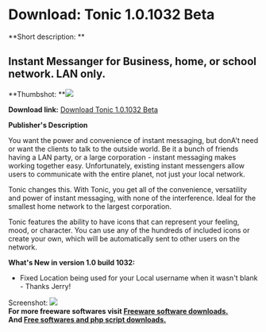 # Download: Tonic 1.0.1032 Beta

**Short description: **

## Instant Messanger for Business, home, or school network. LAN only.

  
**Thumbshot: **![](http://www.freewarefiles.com/screenshot/tonic.jpg)   
  
**Download link:** [Download Tonic 1.0.1032 Beta](http://freesoftwares.boysofts.com/Tonic_program_2539.html)  
  

**Publisher's Description**  
  

You want the power and convenience of instant messaging, but donA't need or
want the clients to talk to the outside world. Be it a bunch of friends having
a LAN party, or a large corporation - instant messaging makes working together
easy. Unfortunately, existing instant messengers allow users to communicate
with the entire planet, not just your local network.

Tonic changes this. With Tonic, you get all of the convenience, versatility
and power of instant messaging, with none of the interference. Ideal for the
smallest home network to the largest corporation.

Tonic features the ability to have icons that can represent your feeling,
mood, or character. You can use any of the hundreds of included icons or
create your own, which will be automatically sent to other users on the
network.

**What's New in version 1.0 build 1032:**

  * Fixed Location being used for your Local username when it wasn't blank - Thanks Jerry! 

  
  
Screenshot: ![](http://www.freewarefiles.com/screenshot/tonic.jpg)  
**For more freeware softwares visit [Freeware software downloads.](http://freesoftwares.boysofts.com/)**   
**And [Free softwares and php script downloads.](http://www.boysofts.com/)**

